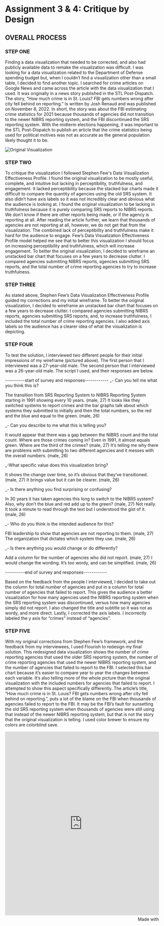 # Assignment 3 & 4: Critique by Design

## OVERALL PROCESS

### STEP ONE
Finding a data visualization that needed to be corrected, and also had publicly available data to remake the visualization was difficult. I was looking for a data visualization related to the Department of Defense spending budget but, when I couldn’t find a visualization other than a small table, I decided to find another topic. I searched for crime articles on Google News and came across the article with the data visualization that I used. It was originally in a news story published in the STL Post-Dispatch. The story, “How much crime is in St. Louis? FBI gets numbers wrong after city fell behind on reporting.” Is written by Josh Renaud and was published on November 8, 2022. In short, the story was about the FBI estimating crime statistics for 2021 because thousands of agencies did not transition to the newer NIBRS reporting system, and the FBI discontinued the SRS reporting system. With the midterm elections happening, it was important to the STL Post-Dispatch to publish an article that the crime statistics being used for political motives was not as accurate as the general population likely thought it to be. 

![Original Visualization](https://graphics.stltoday.com/charts/fbi-ucr-participation-2022-11/?initialWidth=940&childId=chart-participation&parentTitle=How%20much%20crime%20is%20in%20St.%20Louis%3F%20FBI%20gets%20numbers%20wrong%20after%20city%20fell%20behind%20on%20reporting.&parentUrl=https%3A%2F%2Fwww.stltoday.com%2Fnews%2Flocal%2Fcrime-and-courts%2Fhow-much-crime-is-in-st-louis-fbi-gets-numbers-wrong-after-city-fell-behind%2Farticle_aae53e3c-5604-56d3-b839-cec0f7cc239d.html)


### STEP TWO
To critique the visualization I followed Stephen Few's Data Visualization Effectiveness Profile. I found the original visualization to be mostly useful, complete, and intuitive but lacking in perceptibility, truthfulness, and engagement. It lacked perceptibility because the stacked bar charts made it difficult to compare the quantity of agencies using the old SRS system. It also didn’t have axis labels so it was not incredibly clear and obvious what the audience is looking at. I found the original visualization to be lacking in truthfulness because it is purely comparing SRS reports to NIBRS reports. We don’t know if there are other reports being made, or if the agency is reporting at all. After reading the article further, we learn that thousands of agencies are not reporting at all, however, we do not get that from the visualization. The combined lack of perceptibility and truthfulness make it hard for the audience to engage. Few’s Data Visualization Effectiveness Profile model helped me see that to better this visualization I should focus on increasing perceptibility and truthfulness, which will increase engagement. To better the original visualization, I decided to wireframe an unstacked bar chart that focuses on a few years to decrease clutter. I compared agencies submitting NIBRS reports, agencies submitting SRS reports, and the total number of crime reporting agencies to try to increase truthfulness. 

### STEP THREE
As stated above, Stephen Few’s Data Visualization Effectiveness Profile guided my corrections and my initial wireframe. To better the original visualization, I decided to wireframe an unstacked bar chart that focuses on a few years to decrease clutter. I compared agencies submitting NIBRS reports, agencies submitting SRS reports, and, to increase truthfulness, I included the total number of crime reporting agencies. I also added axis labels so the audience has a clearer idea of what the visualization is depicting. 
 
### STEP FOUR
To test the solution, I interviewed two different people for their initial impressions of my wireframe (pictured above). The first person that I interviewed was a 27-year-old male. The second person that I interviewed was a 26-year-old male. The script I used, and their responses are below.

----------start of survey and responses------------
_- Can you tell me what you think this is?

The transition from SRS Reporting System to NIBRS Reporting System starting in 1991 showing every 10 years. (male, 27)
It looks like they switched systems to report crimes and the bar graphs talk about which systems they submitted to initially and then the total numbers, so the red and the blue and equal to the green. (male, 26)

_- Can you describe to me what this is telling you?

It would appear that there was a gap between the NIBRS count and the total count. Where are those crimes coming in? Even in 1991, it almost equals green. Where are the third of the crimes? (male, 27)
It’s telling me why there are problems with submitting to two different agencies and it messes with the overall numbers. (male, 26)

_-What specific value does this visualization bring?

It shows the change over time, so it’s obvious that they’ve transitioned. (male, 27)
It brings value but it can be clearer. (male, 26)

_- Is there anything you find surprising or confusing?

In 30 years it has taken agencies this long to switch to the NIBRS system? Also, why don’t the blue and red add up to the green? (male, 27)
Not really. It took a minute to read through the text but I understood the gist of it. (male, 26)

_- Who do you think is the intended audience for this?

FBI leadership to show that agencies are not reporting to them. (male, 27)
The organization that dictates which system they use. (male, 26)

_- Is there anything you would change or do differently?

Add a column for the number of agencies who did not report. (male, 27)
I would change the wording. It’s too wordy, and can be simplified. (male, 26)

----------end of survey and responses------------

Based on the feedback from the people I interviewed, I decided to take out the column for total number of agencies and put in a column for total number of agencies that failed to report. This gives the audience a better visualization for how many agencies used the NIBRS reporting system when the SRS reporting system was discontinued, versus how many agencies simply did not report. I also changed the title and subtitle so it was not as wordy, and more direct. Lastly, I corrected the axis labels. I incorrectly labeled the y axis for “crimes” instead of “agencies”. 

### STEP FIVE
With my original corrections from Stephen Few’s framework, and the feedback from my interviewees, I used Flourish to redesign my final solution. This redesigned data visualization shows the number of crime reporting agencies that used the older SRS reporting system, the number of crime reporting agencies that used the newer NIBRS reporting system, and the number of agencies that failed to report to the FBI. I selected this bar chart because it’s easier to compare year to year the changes between each variable. It’s also telling more of the whole picture than the original visualization with the included numbers for agencies that failed to report. I attempted to show this aspect specifically differently. The article’s title, “How much crime is in St. Louis? FBI gets numbers wrong after city fell behind on reporting.”, puts a lot of the blame on the FBI when thousands of agencies failed to report to the FBI. It may be the FBI’s fault for sunsetting the old SRS reporting system when thousands of agencies were still using that instead of the newer NIBRS reporting system, but that is not the story that the original visualization is telling. I used color brewer to ensure my colors are colorblind save.

<iframe src='https://flo.uri.sh/visualisation/11802092/embed' title='Interactive or visual content' class='flourish-embed-iframe' frameborder='0' scrolling='no' style='width:100%;height:600px;' sandbox='allow-same-origin allow-forms allow-scripts allow-downloads allow-popups allow-popups-to-escape-sandbox allow-top-navigation-by-user-activation'></iframe><div style='width:100%!;margin-top:4px!important;text-align:right!important;'><a class='flourish-credit' href='https://public.flourish.studio/visualisation/11802092/?utm_source=embed&utm_campaign=visualisation/11802092' target='_top' style='text-decoration:none!important'><img alt='Made with Flourish' src='https://public.flourish.studio/resources/made_with_flourish.svg' style='width:105px!important;height:16px!important;border:none!important;margin:0!important;'> </a></div>
